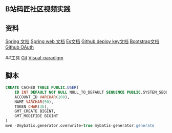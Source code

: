 ## B站码匠社区视频实践

## 资料
[Spring 文档](https://spring.io/guides)
[Spring web 文档](https://spring.io/guides/gs/serving-web-content/)
[Es文档](https://elasticsearch.cn/explore)
[Github deploy key文档](https://developer.github.com/v3/guides/managing-deploy-keys/#deploy-keys)
[Bootstrap文档](https://v3.bootcss.com/getting-starrted/)
[Github OAuth](https://developer.github.com/apps/building-oauth-apps/creating-an-oauth-app)

##工具
[Git](https://git-scm.com/download)
[Visual-paradigm](https://www.visual-paradigm.com)

## 脚本

``` sql 
CREATE CACHED TABLE PUBLIC.USER(
    ID INT DEFAULT NOT NULL NULL_TO_DEFAULT SEQUENCE PUBLIC.SYSTEM_SEQUENCE_CFF8FB43_241A_47BD_A06F_F0D3C0BCEF1B,
    ACCOUNT_ID VARCHAR(100),
    NAME VARCHAR(50),
    TOKEN CHAR(36),
    GMT_CREATE BIGINT,
    GMT_MODIFIDE BIGINT
)
mvn -Dmybatis.generator.overwrite=true mybatis-generator:generate
```
